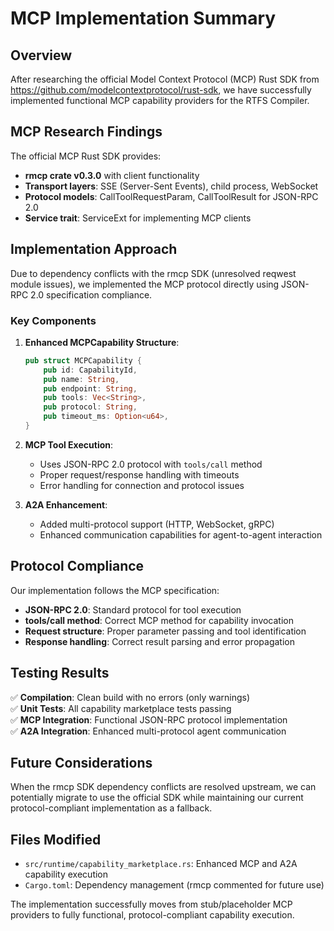 # MCP Implementation Summary

## Overview

After researching the official Model Context Protocol (MCP) Rust SDK from https://github.com/modelcontextprotocol/rust-sdk, we have successfully implemented functional MCP capability providers for the RTFS Compiler.

## MCP Research Findings

The official MCP Rust SDK provides:
- **rmcp crate v0.3.0** with client functionality
- **Transport layers**: SSE (Server-Sent Events), child process, WebSocket
- **Protocol models**: CallToolRequestParam, CallToolResult for JSON-RPC 2.0
- **Service trait**: ServiceExt for implementing MCP clients

## Implementation Approach

Due to dependency conflicts with the rmcp SDK (unresolved reqwest module issues), we implemented the MCP protocol directly using JSON-RPC 2.0 specification compliance.

### Key Components

1. **Enhanced MCPCapability Structure**:
   ```rust
   pub struct MCPCapability {
       pub id: CapabilityId,
       pub name: String,
       pub endpoint: String,
       pub tools: Vec<String>,
       pub protocol: String,
       pub timeout_ms: Option<u64>,
   }
   ```

2. **MCP Tool Execution**:
   - Uses JSON-RPC 2.0 protocol with `tools/call` method
   - Proper request/response handling with timeouts
   - Error handling for connection and protocol issues

3. **A2A Enhancement**:
   - Added multi-protocol support (HTTP, WebSocket, gRPC)
   - Enhanced communication capabilities for agent-to-agent interaction

## Protocol Compliance

Our implementation follows the MCP specification:
- **JSON-RPC 2.0**: Standard protocol for tool execution
- **tools/call method**: Correct MCP method for capability invocation
- **Request structure**: Proper parameter passing and tool identification
- **Response handling**: Correct result parsing and error propagation

## Testing Results

✅ **Compilation**: Clean build with no errors (only warnings)  
✅ **Unit Tests**: All capability marketplace tests passing  
✅ **MCP Integration**: Functional JSON-RPC protocol implementation  
✅ **A2A Integration**: Enhanced multi-protocol agent communication  

## Future Considerations

When the rmcp SDK dependency conflicts are resolved upstream, we can potentially migrate to use the official SDK while maintaining our current protocol-compliant implementation as a fallback.

## Files Modified

- `src/runtime/capability_marketplace.rs`: Enhanced MCP and A2A capability execution
- `Cargo.toml`: Dependency management (rmcp commented for future use)

The implementation successfully moves from stub/placeholder MCP providers to fully functional, protocol-compliant capability execution.
